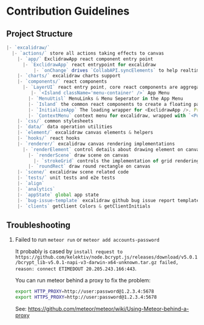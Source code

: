 # Contribution Guidelines

## Project Structure

```typescript
|- `excalidraw/`
  |- `actions/` store all actions taking effects to canvas
	|- `app/` ExclidrawApp react component entry point
	  |- `ExclidrawApp` react entrypoint for excalidraw
		  |- `onChange` drives `CollabAPI.syncElements` to help realtime synchronization work
	|- `charts/` excalidraw charts support
	|- `components/` react components
	  |- `LayerUI` react entry point, core react components are aggregated here
	     |- `<Island className='menu-container' />` App Menu
		|- `MenuUtisl` MenuLinks & Menu Seperator in the App Menu
		|- `Island` the common react components to create a floating panel, aka "island"
		|- `InitializeApp` The loading wrapper for <ExclidrawApp />. Presents <LoadingMessage /> if `i18n` is not ready.
		|- `ContextMenu` context menu for excalidraw, wrapped with `<Popover />`.
	|- `css/` common stylesheets
	|- `data/` data operation utilities
	|- `element/` excalidraw canvas elements & helpers
	|- `hooks/` react hooks
	|- `renderer/` excalidraw canvas rendering implementations
	  |- `renderElement` control details about drawing element on canvas
		|- `renderScene` draw scene on canvas
		  |- `strokeGrid` controls the implementation of grid rendering
		|- `roundRect` draw round rectangle on canvas
	|- `scene/` excalidraw scene related code
	|- `tests/` unit tests and e2e tests
	|- `align`
	|- `analytics`
	|- `appState` global app state
	|- `bug-issue-template` excalidraw github bug issue report template
	|- `clients` getClient Colors & getClientInitials
```

## Troubleshooting

1. Failed to run `meteor run` or `meteor add accounts-password`

   It probably is cased by `install request to https://github.com/kelektiv/node.bcrypt.js/releases/download/v5.0.1/bcrypt_lib-v5.0.1-napi-v3-darwin-x64-unknown.tar.gz failed, reason: connect ETIMEDOUT 20.205.243.166:443`.

   You can run meteor behind a proxy to fix the problem:

   ```bash
   export HTTP_PROXY=http://user:password@1.2.3.4:5678
   export HTTPS_PROXY=http://user:password@1.2.3.4:5678
   ```

   See: https://github.com/meteor/meteor/wiki/Using-Meteor-behind-a-proxy
